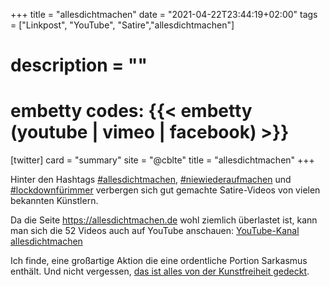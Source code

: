 +++
title = "allesdichtmachen"
date = "2021-04-22T23:44:19+02:00"
tags = ["Linkpost", "YouTube", "Satire","allesdichtmachen"]
# description = ""
# embetty codes: {{< embetty (youtube | vimeo | facebook) <id> >}}

[twitter]
  card = "summary"
  site = "@cblte"
  title = "allesdichtmachen"
+++

Hinter den Hashtags [#allesdichtmachen](https://twitter.com/hashtag/allesdichtmachen), [#niewiederaufmachen](https://twitter.com/hashtag/niewiederaufmachen) und [#lockdownfürimmer](https://twitter.com/hashtag/lockdownfürimmer) verbergen sich gut gemachte Satire-Videos von vielen bekannten Künstlern.

Da die Seite https://allesdichtmachen.de wohl ziemlich überlastet ist, kann man sich die 52 Videos auch auf YouTube anschauen: [YouTube-Kanal allesdichtmachen](https://www.youtube.com/channel/UC3_dHQpx8O9JT2LW1U2Beuw/videos)

Ich finde, eine großartige Aktion die eine ordentliche Portion Sarkasmus enthält. Und nicht vergessen, [das ist alles von der Kunstfreiheit gedeckt](https://www.youtube.com/watch?v=Y-B0lXnierw).

<!--more-->
